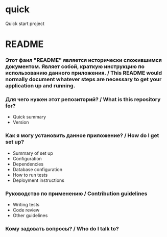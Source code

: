 quick
=====
Quick start project

# README #

### Этот фаил "README" является исторически сложившимся документом. Являет собой, краткую инструкцию по использованию данного приложения. / This README would normally document whatever steps are necessary to get your application up and running. ###

### Для чего нужен этот репозиторий? / What is this repository for? ###

* Quick summary
* Version

### Как я могу установить данное приложение? / How do I get set up? ###

* Summary of set up
* Configuration
* Dependencies
* Database configuration
* How to run tests
* Deployment instructions

### Руководство по применению / Contribution guidelines ###

* Writing tests
* Code review
* Other guidelines

### Кому задовать вопросы? / Who do I talk to? ###

